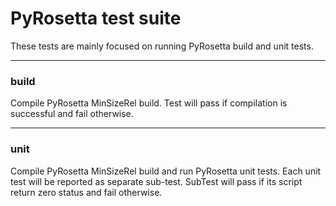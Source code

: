 # PyRosetta test suite
These tests are mainly focused on running PyRosetta build and unit tests.

-----
### build
Compile PyRosetta MinSizeRel build. Test will pass if compilation is successful and fail otherwise.

-----
### unit
Compile PyRosetta MinSizeRel build and run PyRosetta unit tests. Each unit test will be reported as separate sub-test. SubTest will pass if its script return zero status and fail otherwise.
